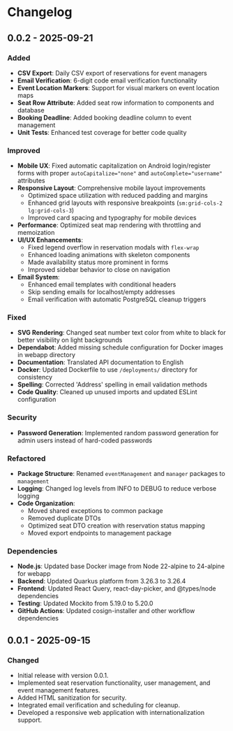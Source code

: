 # Changelog

## 0.0.2 - 2025-09-21

### Added
- **CSV Export**: Daily CSV export of reservations for event managers
- **Email Verification**: 6-digit code email verification functionality
- **Event Location Markers**: Support for visual markers on event location maps
- **Seat Row Attribute**: Added seat row information to components and database
- **Booking Deadline**: Added booking deadline column to event management
- **Unit Tests**: Enhanced test coverage for better code quality

### Improved
- **Mobile UX**: Fixed automatic capitalization on Android login/register forms with proper `autoCapitalize="none"` and `autoComplete="username"` attributes
- **Responsive Layout**: Comprehensive mobile layout improvements
  - Optimized space utilization with reduced padding and margins
  - Enhanced grid layouts with responsive breakpoints (`sm:grid-cols-2 lg:grid-cols-3`)
  - Improved card spacing and typography for mobile devices
- **Performance**: Optimized seat map rendering with throttling and memoization
- **UI/UX Enhancements**:
  - Fixed legend overflow in reservation modals with `flex-wrap`
  - Enhanced loading animations with skeleton components
  - Made availability status more prominent in forms
  - Improved sidebar behavior to close on navigation
- **Email System**: 
  - Enhanced email templates with conditional headers
  - Skip sending emails for localhost/empty addresses
  - Email verification with automatic PostgreSQL cleanup triggers

### Fixed
- **SVG Rendering**: Changed seat number text color from white to black for better visibility on light backgrounds
- **Dependabot**: Added missing schedule configuration for Docker images in webapp directory
- **Documentation**: Translated API documentation to English
- **Docker**: Updated Dockerfile to use `/deployments/` directory for consistency
- **Spelling**: Corrected 'Address' spelling in email validation methods
- **Code Quality**: Cleaned up unused imports and updated ESLint configuration

### Security
- **Password Generation**: Implemented random password generation for admin users instead of hard-coded passwords

### Refactored
- **Package Structure**: Renamed `eventManagement` and `manager` packages to `management`
- **Logging**: Changed log levels from INFO to DEBUG to reduce verbose logging
- **Code Organization**: 
  - Moved shared exceptions to common package
  - Removed duplicate DTOs
  - Optimized seat DTO creation with reservation status mapping
  - Moved export endpoints to management package

### Dependencies
- **Node.js**: Updated base Docker image from Node 22-alpine to 24-alpine for webapp
- **Backend**: Updated Quarkus platform from 3.26.3 to 3.26.4
- **Frontend**: Updated React Query, react-day-picker, and @types/node dependencies
- **Testing**: Updated Mockito from 5.19.0 to 5.20.0
- **GitHub Actions**: Updated cosign-installer and other workflow dependencies

## 0.0.1 - 2025-09-15

### Changed
- Initial release with version 0.0.1.
- Implemented seat reservation functionality, user management, and event management features.
- Added HTML sanitization for security.
- Integrated email verification and scheduling for cleanup.
- Developed a responsive web application with internationalization support.
